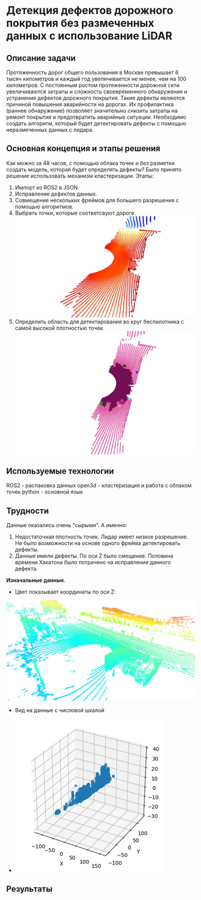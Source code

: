 # Детекция дефектов дорожного покрытия без размеченных данных с использование LiDAR

## Описание задачи
Протяженность дорог общего пользования в Москве превышает 6 тысяч километров и каждый год увеличивается не менее, чем на 100 километров. С постоянным ростом протяженности дорожной сети увеличиваются затраты и сложность своевременного обнаружения и устранения дефектов дорожного покрытия.
Такие дефекты являются причиной повышения аварийности на дорогах. Их профилактика (раннее обнаружение) позволяет значительно снизить затраты на ремонт покрытия и предотвратить аварийные ситуации.
Необходимо создать алгоритм, который будет детектировать дефекты с помощью неразмеченных данных с лидара.

## Основная концепция и этапы решения
Как можно за 48 часов, с помощью облака точек и без разметки создать модель, которая будет определять дефекты? Было принято решение использовать механизм кластеризации.
Этапы:
1. Импорт из ROS2 в JSON.
2. Исправление дефектов данных.
3. Совмещение нескольких фреймов для большего разрешения с помощью алгоритмов.
4. Выбрать точки, которые соответсвуют дороге.
   ![Визуализация точек соответсвующих дороге](https://github.com/HeinrichWirth/health_of_road/blob/main/images/road.jpg)
5. Определить область для детектирования во круг беспилотника с самой высокой плотностью точек.
   ![Визуализация точек соответсвующих области поиска](https://github.com/HeinrichWirth/health_of_road/blob/main/images/detection_area.png)

## Используемые технологии
ROS2 - распаковка данных
open3d - кластеризация и работа с облаком точек
python - основной язык

## Трудности
Данные оказались очень "сырыми".
А именно:
1. Недостаточная плотность точек. Лидар имеет низкое разрешение. Не было возможности на основе одного фрейма детектировать дефекты.
2. Данные имели дефекты. По оси Z было смещение. Половина времени Хакатона было потрачено на исправление данного дефекта.

**Изначальные данные**.
- Цвет показывает координаты по оси Z:

![z-coord](https://github.com/HeinrichWirth/health_of_road/blob/main/images/z-coord.jpg)

- Вид на данные с числовой шкалой

- ![z-coord_3d](https://github.com/HeinrichWirth/health_of_road/blob/main/images/z-coord_3d.jpg)

## Результаты
